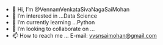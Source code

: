 - 👋 Hi, I’m @VennamVenkataSivaNagaSaiMohan
- 👀 I’m interested in ...Data Science
- 🌱 I’m currently learning ...Python
- 💞️ I’m looking to collaborate on ...
- 📫 How to reach me ... E-mail: vvsnsaimohan@gmail.com

<!---
VennamVenkataSivaNagaSaiMohan/VennamVenkataSivaNagaSaiMohan is a ✨ special ✨ repository because its `README.md` (this file) appears on your GitHub profile.
You can click the Preview link to take a look at your changes.
--->
